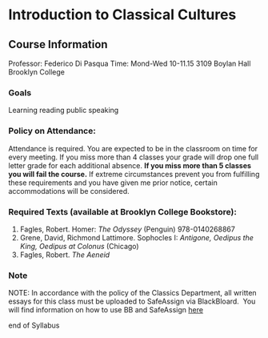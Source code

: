 # Introduction to Classical Cultures

## Course Information

Professor: Federico Di Pasqua
Time: Mond-Wed 10-11.15
3109 Boylan Hall Brooklyn College

### Goals
Learning reading public speaking

### Policy on Attendance:
Attendance is required. You are expected to be in the classroom on time for every meeting. If
you miss more than 4 classes your grade will drop one full letter grade for each additional
absence. **If you miss more than 5 classes you will fail the course.** If extreme circumstances
prevent you from fulfilling these requirements and you have given me prior notice, certain
accommodations will be considered.

### Required Texts (available at Brooklyn College Bookstore):
1) Fagles, Robert. Homer: *The Odyssey* (Penguin) 978-0140268867
2) Grene, David, Richmond Lattimore. Sophocles I: *Antigone, Oedipus the King, Oedipus at
Colonus* (Chicago) 
3) Fagles, Robert. *The Aeneid*

### Note

NOTE: In accordance with the policy of the Classics Department, all written essays for
this class must be uploaded to SafeAssign via BlackBloard.  You will find information on how to
use BB and SafeAssign [here](https://help.blackboard.com/en-us/Learn/9.1_SP_10_and_SP_11/Student/60_Tests_and_Assignments/About_SafeAssign)

end of Syllabus
